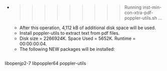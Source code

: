 * >>>>>>>>> Running inst-min-con-xtra-pdf-poppler-utils.sh ...
  * After this operation, 4,112 kB of additional disk space will be used.
  * Install poppler-utils to extract text from pdf files.
  * Disk size = 2266924K. Space Used = 5652K. Runtime = 00:00:00:04.
  * The following NEW packages will be installed:
  ```bash
libopenjp2-7 libpoppler64 poppler-utils
  ```
